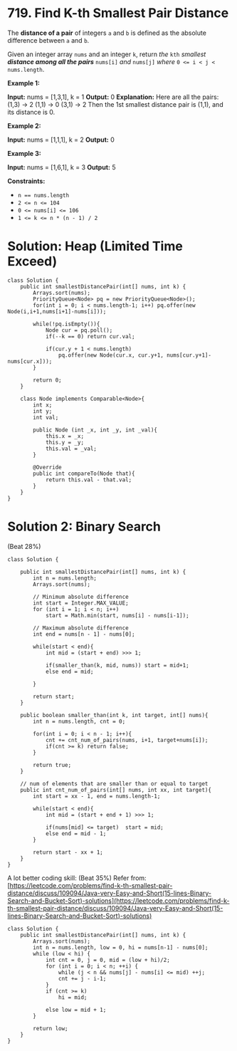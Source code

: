 # 719. Find K-th Smallest Pair Distance
The  **distance of a pair**  of integers  `a`  and  `b`  is defined as the absolute difference between  `a`  and  `b`.

Given an integer array  `nums`  and an integer  `k`, return  _the_  `kth`  _smallest  **distance among all the pairs**_  `nums[i]`  _and_  `nums[j]`  _where_  `0 <= i < j < nums.length`.

**Example 1:**

**Input:** nums = [1,3,1], k = 1
**Output:** 0
**Explanation:** Here are all the pairs:
(1,3) -> 2
(1,1) -> 0
(3,1) -> 2
Then the 1st smallest distance pair is (1,1), and its distance is 0.

**Example 2:**

**Input:** nums = [1,1,1], k = 2
**Output:** 0

**Example 3:**

**Input:** nums = [1,6,1], k = 3
**Output:** 5

**Constraints:**

-   `n == nums.length`
-   `2 <= n <= 104`
-   `0 <= nums[i] <= 106`
-   `1 <= k <= n * (n - 1) / 2`

# Solution: Heap (Limited Time Exceed)
```
class Solution {
    public int smallestDistancePair(int[] nums, int k) {
        Arrays.sort(nums);
        PriorityQueue<Node> pq = new PriorityQueue<Node>();
        for(int i = 0; i < nums.length-1; i++) pq.offer(new Node(i,i+1,nums[i+1]-nums[i]));
        
        while(!pq.isEmpty()){
            Node cur = pq.poll();
            if(--k == 0) return cur.val;
            
            if(cur.y + 1 < nums.length) 
                pq.offer(new Node(cur.x, cur.y+1, nums[cur.y+1]-nums[cur.x]));
        }
        
        return 0;
    }
    
    class Node implements Comparable<Node>{
        int x;
        int y;
        int val;
        
        public Node (int _x, int _y, int _val){
            this.x = _x;
            this.y = _y;
            this.val = _val;
        }
        
        @Override
        public int compareTo(Node that){
            return this.val - that.val;
        }
    }
}
```

# Solution 2: Binary Search 
(Beat 28%)
```
class Solution {

    public int smallestDistancePair(int[] nums, int k) {
        int n = nums.length;
        Arrays.sort(nums);

        // Minimum absolute difference
        int start = Integer.MAX_VALUE;
        for (int i = 1; i < n; i++)
            start = Math.min(start, nums[i] - nums[i-1]);

        // Maximum absolute difference
        int end = nums[n - 1] - nums[0];

        while(start < end){
            int mid = (start + end) >>> 1;
            
            if(smaller_than(k, mid, nums)) start = mid+1;
            else end = mid;
            
        }
        
        return start;
    }
    
    public boolean smaller_than(int k, int target, int[] nums){
        int n = nums.length, cnt = 0;
        
        for(int i = 0; i < n - 1; i++){
            cnt += cnt_num_of_pairs(nums, i+1, target+nums[i]);
            if(cnt >= k) return false;
        }
        
        return true;
    }
    
    // num of elements that are smaller than or equal to target
    public int cnt_num_of_pairs(int[] nums, int xx, int target){
        int start = xx - 1, end = nums.length-1;
        
        while(start < end){
            int mid = (start + end + 1) >>> 1;
            
            if(nums[mid] <= target)  start = mid;
            else end = mid - 1;
        }
        
        return start - xx + 1;
    }
}
```

A lot better coding skill: (Beat 35%)
Refer from: [https://leetcode.com/problems/find-k-th-smallest-pair-distance/discuss/109094/Java-very-Easy-and-Short(15-lines-Binary-Search-and-Bucket-Sort)-solutions](https://leetcode.com/problems/find-k-th-smallest-pair-distance/discuss/109094/Java-very-Easy-and-Short(15-lines-Binary-Search-and-Bucket-Sort)-solutions)
```
class Solution {
    public int smallestDistancePair(int[] nums, int k) {
        Arrays.sort(nums);
        int n = nums.length, low = 0, hi = nums[n-1] - nums[0];
        while (low < hi) {
            int cnt = 0, j = 0, mid = (low + hi)/2;
            for (int i = 0; i < n; ++i) {
                while (j < n && nums[j] - nums[i] <= mid) ++j;
                cnt += j - i-1;
            }
            if (cnt >= k) 
                hi = mid;
            
            else low = mid + 1;
        }
        
        return low;
    }
}
```